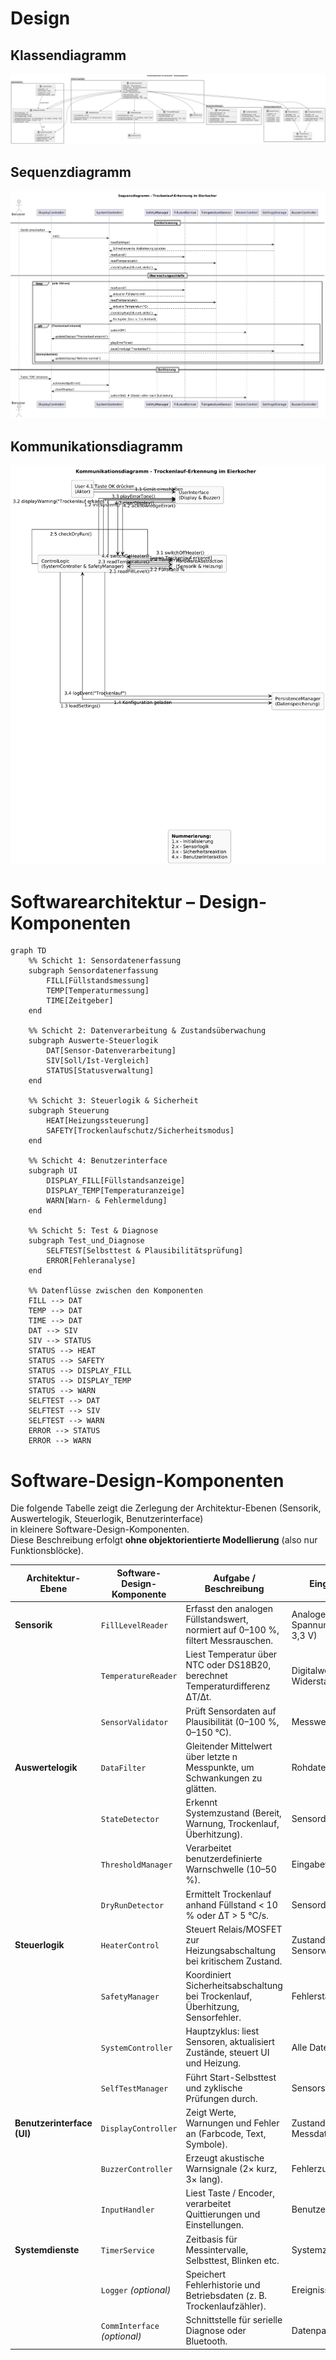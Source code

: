 # Design
## Klassendiagramm

![Klassendiagramm](../referenziert/Design/KlassendiagrammSoftwareEngineering.png)

## Sequenzdiagramm

![Sequenzdiagramm](../referenziert/Design/SequenzdiagrammSoftwareEngineering.png)

## Kommunikationsdiagramm

![Kommunikationsdiagramm](../referenziert/Design/Kommunikationsdiagramm1.png)


# Softwarearchitektur – Design-Komponenten

```mermaid
graph TD
    %% Schicht 1: Sensordatenerfassung
    subgraph Sensordatenerfassung
        FILL[Füllstandsmessung]
        TEMP[Temperaturmessung]
        TIME[Zeitgeber]
    end

    %% Schicht 2: Datenverarbeitung & Zustandsüberwachung
    subgraph Auswerte-Steuerlogik
        DAT[Sensor-Datenverarbeitung]
        SIV[Soll/Ist-Vergleich]
        STATUS[Statusverwaltung]
    end

    %% Schicht 3: Steuerlogik & Sicherheit
    subgraph Steuerung
        HEAT[Heizungssteuerung]
        SAFETY[Trockenlaufschutz/Sicherheitsmodus]
    end

    %% Schicht 4: Benutzerinterface
    subgraph UI
        DISPLAY_FILL[Füllstandsanzeige]
        DISPLAY_TEMP[Temperaturanzeige]
        WARN[Warn- & Fehlermeldung]
    end

    %% Schicht 5: Test & Diagnose
    subgraph Test_und_Diagnose
        SELFTEST[Selbsttest & Plausibilitätsprüfung]
        ERROR[Fehleranalyse]
    end

    %% Datenflüsse zwischen den Komponenten
    FILL --> DAT
    TEMP --> DAT
    TIME --> DAT
    DAT --> SIV
    SIV --> STATUS
    STATUS --> HEAT
    STATUS --> SAFETY
    STATUS --> DISPLAY_FILL
    STATUS --> DISPLAY_TEMP
    STATUS --> WARN
    SELFTEST --> DAT
    SELFTEST --> SIV
    SELFTEST --> WARN
    ERROR --> STATUS
    ERROR --> WARN
````

# Software-Design-Komponenten

Die folgende Tabelle zeigt die Zerlegung der Architektur-Ebenen (Sensorik, Auswertelogik, Steuerlogik, Benutzerinterface)  
in kleinere Software-Design-Komponenten.  
Diese Beschreibung erfolgt **ohne objektorientierte Modellierung** (also nur Funktionsblöcke).

| **Architektur-Ebene** | **Software-Design-Komponente** | **Aufgabe / Beschreibung** | **Eingabe** | **Ausgabe** |
|------------------------|--------------------------------|-----------------------------|--------------|--------------|
| **Sensorik** | `FillLevelReader` | Erfasst den analogen Füllstandswert, normiert auf 0–100 %, filtert Messrauschen. | Analoge Spannung (0–3,3 V) | Prozentwert (0–100 %), gefiltert |
|  | `TemperatureReader` | Liest Temperatur über NTC oder DS18B20, berechnet Temperaturdifferenz ΔT/Δt. | Digitalwert / Widerstand | Temperaturwert in °C, Änderungsrate |
|  | `SensorValidator` | Prüft Sensordaten auf Plausibilität (0–100 %, 0–150 °C). | Messwerte | Status: OK / Fehlercode |
| **Auswertelogik** | `DataFilter` | Gleitender Mittelwert über letzte n Messpunkte, um Schwankungen zu glätten. | Rohdaten | Gefilterte Werte |
|  | `StateDetector` | Erkennt Systemzustand (Bereit, Warnung, Trockenlauf, Überhitzung). | Sensordaten | Zustandskennung |
|  | `ThresholdManager` | Verarbeitet benutzerdefinierte Warnschwelle (10–50 %). | Eingabewert | Grenzwert |
|  | `DryRunDetector` | Ermittelt Trockenlauf anhand Füllstand < 10 % oder ΔT > 5 °C/s. | Sensordaten | Trockenlauf-Flag |
| **Steuerlogik** | `HeaterControl` | Steuert Relais/MOSFET zur Heizungsabschaltung bei kritischem Zustand. | Zustand, Sensorwerte | Schaltsignal (Ein/Aus) |
|  | `SafetyManager` | Koordiniert Sicherheitsabschaltung bei Trockenlauf, Überhitzung, Sensorfehler. | Fehlerstatus | Relais Aus, Warnsignal |
|  | `SystemController` | Hauptzyklus: liest Sensoren, aktualisiert Zustände, steuert UI und Heizung. | Alle Daten | Steuerbefehle |
|  | `SelfTestManager` | Führt Start-Selbsttest und zyklische Prüfungen durch. | Sensorstatus | Testresultat / Fehlercode |
| **Benutzerinterface (UI)** | `DisplayController` | Zeigt Werte, Warnungen und Fehler an (Farbcode, Text, Symbole). | Zustand, Messdaten | LCD-Ausgabe |
|  | `BuzzerController` | Erzeugt akustische Warnsignale (2× kurz, 3× lang). | Fehlerzustand | Tonmuster |
|  | `InputHandler` | Liest Taste / Encoder, verarbeitet Quittierungen und Einstellungen. | Benutzereingabe | Befehle an Steuerlogik |
| **Systemdienste** | `TimerService` | Zeitbasis für Messintervalle, Selbsttest, Blinken etc. | Systemzeit | Zeitstempel, Timer-Ereignisse |
|  | `Logger` *(optional)* | Speichert Fehlerhistorie und Betriebsdaten (z. B. Trockenlaufzähler). | Ereignisse | Logdaten |
|  | `CommInterface` *(optional)* | Schnittstelle für serielle Diagnose oder Bluetooth. | Datenpakete | Debug-/Diagnosedaten |

